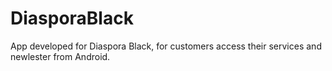 # DiasporaBlack
App developed for Diaspora Black, for customers access their services and newlester from Android. 
